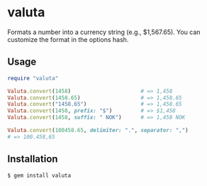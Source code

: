 # valuta

Formats a number into a currency string (e.g., $1,567.65).
You can customize the format in the options hash.

## Usage

```ruby
require "valuta"

Valuta.convert(1458)                      # => 1,458
Valuta.convert(1458.65)                   # => 1,458.65
Valuta.convert("1458.65")                 # => 1,458.65
Valuta.convert(1458, prefix: "$")         # => $1,458
Valuta.convert(1458, suffix: " NOK")      # => 1,458 NOK

Valuta.convert(100458.65, delimiter: ".", separator: ",")
# => 100.458,65
```

## Installation

```
$ gem install valuta
```
